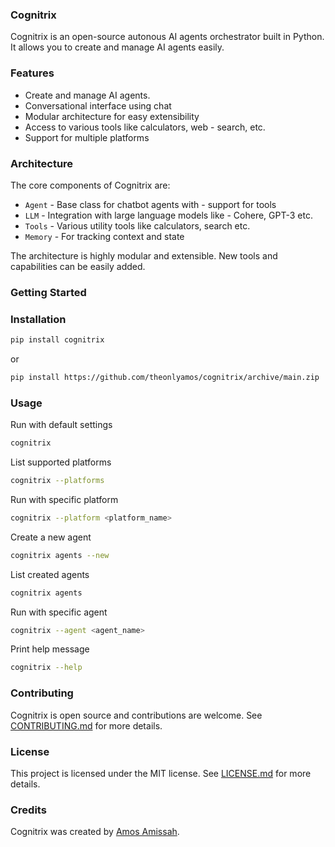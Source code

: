 ### Cognitrix
Cognitrix is an open-source autonous AI agents orchestrator built in Python. It allows you to create and manage AI agents easily.

### Features
- Create and manage AI agents.
- Conversational interface using chat
- Modular architecture for easy extensibility
- Access to various tools like calculators, web - search, etc.
- Support for multiple platforms

### Architecture
The core components of Cognitrix are:

- `Agent` - Base class for chatbot agents with - support for tools
- `LLM` - Integration with large language models like - Cohere, GPT-3 etc.
- `Tools` - Various utility tools like calculators, search etc.
- `Memory` - For tracking context and state

The architecture is highly modular and extensible. New tools and capabilities can be easily added.

### Getting Started

### Installation
```bash
pip install cognitrix
```
or
```bash
pip install https://github.com/theonlyamos/cognitrix/archive/main.zip
```

### Usage
Run with default settings
```bash
cognitrix
```

List supported platforms
```bash
cognitrix --platforms
```

Run with specific platform
```bash
cognitrix --platform <platform_name>
```

Create a new agent
```bash
cognitrix agents --new
```

List created agents
```bash
cognitrix agents
```

Run with specific agent
```bash
cognitrix --agent <agent_name>
```

Print help message
```bash
cognitrix --help
```

### Contributing
Cognitrix is open source and contributions are welcome. See [CONTRIBUTING.md](CONTRIBUTING.md) for more details.

### License
This project is licensed under the MIT license. See [LICENSE.md](LICENSE.md) for more details.

### Credits
Cognitrix was created by [Amos Amissah](https://github.com/theonlyamos).